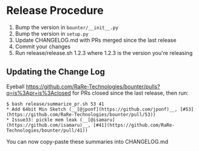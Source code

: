 # Release Procedure

1. Bump the version in `bounter/__init__.py`
2. Bump the version in `setup.py`
3. Update CHANGELOG.md with PRs merged since the last release
4. Commit your changes
5. Run release/release.sh 1.2.3 where 1.2.3 is the version you're releasing

## Updating the Change Log

Eyeball https://github.com/RaRe-Technologies/bounter/pulls?q=is%3Apr+is%3Aclosed for PRs closed since the last release, then run:

    $ bash release/summarize_pr.sh 53 41
    * Add 64bit Min Sketch (__[@jponf](https://github.com/jponf)__, [#53](https://github.com/RaRe-Technologies/bounter/pull/53))
    * Issue33: pickle mem leak (__[@isamaru](https://github.com/isamaru)__, [#41](https://github.com/RaRe-Technologies/bounter/pull/41))

You can now copy-paste these summaries into CHANGELOG.md
